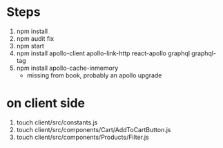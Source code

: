 # Steps
1.  npm install
2.  npm audit fix
3.  npm start
4.  npm install apollo-client apollo-link-http react-apollo graphql graphql-tag
5.  npm install apollo-cache-inmemory
    - missing from book, probably an apollo upgrade

# on client side
1.  touch client/src/constants.js
2.  touch client/src/components/Cart/AddToCartButton.js
3.  touch client/src/components/Products/Filter.js